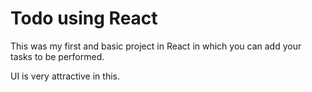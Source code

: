 # Todo using React

This was my first and basic project in React in which you can add your tasks to be performed.

UI is very attractive in this.















